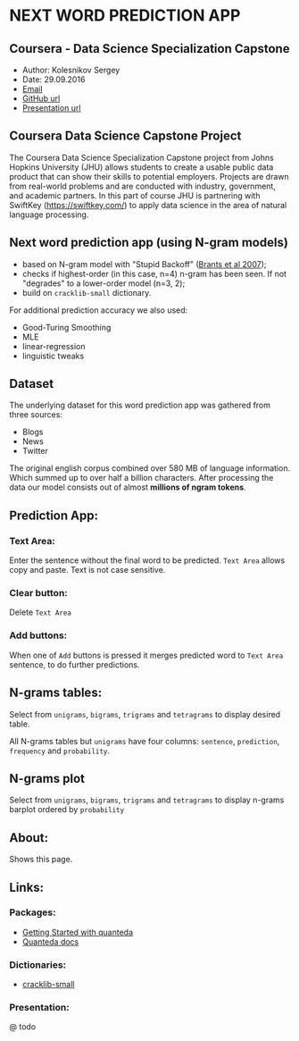 # NEXT WORD PREDICTION APP
## Coursera - Data Science Specialization Capstone
* Author:  Kolesnikov Sergey
* Date: 29.09.2016  
* [Email](mailto:scitatorgmail.com)  
* [GitHub url](https://github.com/Scitator/R-Capstone)
* [Presentation url]()

## Coursera Data Science Capstone Project
The Coursera Data Science Specialization Capstone project from Johns Hopkins University (JHU) allows 
students to create a usable public data product that can show their skills to potential 
employers. Projects are drawn from real-world problems and are conducted with industry, government, 
and academic partners. In this part of course JHU is partnering with SwiftKey 
(https://swiftkey.com/) to apply data science in the area of natural language processing.

## Next word prediction app (using N-gram models)
- based on N-gram model with "Stupid Backoff" ([Brants et al 2007](http://www.cs.columbia.edu/~smaskey/CS6998-0412/supportmaterial/langmodel_mapreduce.pdf));
- checks if highest-order (in this case, n=4) n-gram has been seen. If not "degrades" to a lower-order model (n=3, 2);
- build on `cracklib-small` dictionary.

For additional prediction accuracy we also used:
- Good-Turing Smoothing
- MLE
- linear-regression
- linguistic tweaks

## Dataset
The underlying dataset for this word prediction app was gathered from three sources:

* Blogs
* News
* Twitter

The original english corpus combined over 580 MB of language information. Which summed up to over half a billion characters. After processing the data our model consists out of almost **millions of ngram tokens**.

## Prediction App:

### Text Area:

Enter the sentence without the final word to be predicted. `Text Area`
allows copy and paste. Text is not case sensitive.

### Clear button:

Delete `Text Area`

### Add buttons:

When one of `Add` buttons is pressed it merges predicted word to `Text Area` sentence, to do further predictions.  

## N-grams tables:

Select from `unigrams`, `bigrams`, `trigrams` and `tetragrams` to display desired table.

All N-grams tables but `unigrams` have four columns:  `sentence`, `prediction`, `frequency` and `probability`.

## N-grams plot

Select from `unigrams`, `bigrams`, `trigrams` and `tetragrams` to display
n-grams barplot ordered by `probability`

## About:
Shows this page.

## Links:

### Packages:

* [Getting Started with quanteda](https://cran.rstudio.com/web/packages/quanteda/vignettes/quickstart.html)
* [Quanteda docs](https://cran.r-project.org/web/packages/quanteda/quanteda.pdf)

### Dictionaries:

* [cracklib-small](https://github.com/cracklib/cracklib/blob/master/src/dicts/cracklib-small)

### Presentation:
@ todo
